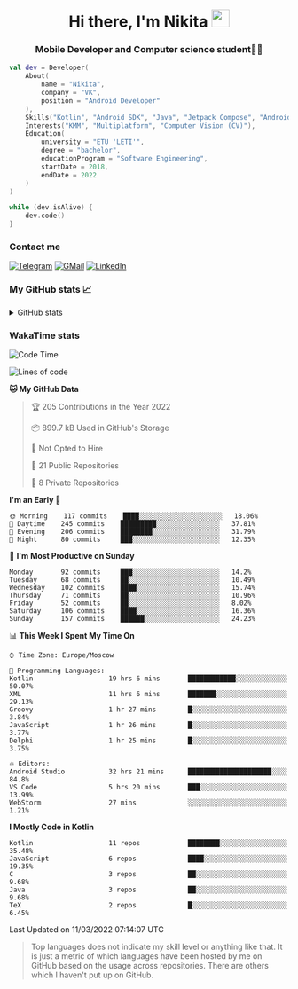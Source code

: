 <h1 align="center">
Hi there, I'm Nikita 
<img src="https://github.com/blackcater/blackcater/raw/main/images/Hi.gif" height="32"/>
</h1>
<h3 align="center">Mobile Developer and Computer science student👨‍💻</h3>

```kotlin
val dev = Developer(
    About(
        name = "Nikita",
        company = "VK",
        position = "Android Developer"
    ),
    Skills("Kotlin", "Android SDK", "Java", "Jetpack Compose", "Android Jetpack"),
    Interests("KMM", "Multiplatform", "Computer Vision (CV)"),
    Education(
        university = "ETU 'LETI'",
        degree = "bachelor",
        educationProgram = "Software Engineering",
        startDate = 2018,
        endDate = 2022
    )
)

while (dev.isAlive) {
    dev.code()
}
```

### Contact me

[![Telegram](https://img.shields.io/badge/Telegram-white?style=for-the-badge&logo=telegram&logoColor=29e9ea)](https://t.me/po4yka)
[![GMail](https://img.shields.io/badge/Gmail-white?style=for-the-badge&logo=gmail&logoColor=d14836)](mailto:pochaev.nik@gmail.com)
[![LinkedIn](https://img.shields.io/badge/linkedin%20-white.svg?&style=for-the-badge&logo=linkedin&logoColor=%230077B5)](https://www.linkedin.com/in/nikita-pochaev-415b5a1a1)

### My GitHub stats 📈

<details>
  <summary>GitHub stats</summary>
  <p align="center">
    <img src="https://github-readme-stats.vercel.app/api?username=po4yka&show_icons=true&theme=dark" />
  </p>
</details>

### WakaTime stats

<!--START_SECTION:waka-->
![Code Time](http://img.shields.io/badge/Code%20Time-2%2C338%20hrs%203%20mins-blue)

![Lines of code](https://img.shields.io/badge/From%20Hello%20World%20I%27ve%20Written-1%20Million%20lines%20of%20code-blue)

**🐱 My GitHub Data** 

> 🏆 205 Contributions in the Year 2022
 > 
> 📦 899.7 kB Used in GitHub's Storage 
 > 
> 🚫 Not Opted to Hire
 > 
> 📜 21 Public Repositories 
 > 
> 🔑 8 Private Repositories  
 > 
**I'm an Early 🐤** 

```text
🌞 Morning    117 commits    ████░░░░░░░░░░░░░░░░░░░░░   18.06% 
🌆 Daytime    245 commits    █████████░░░░░░░░░░░░░░░░   37.81% 
🌃 Evening    206 commits    ████████░░░░░░░░░░░░░░░░░   31.79% 
🌙 Night      80 commits     ███░░░░░░░░░░░░░░░░░░░░░░   12.35%

```
📅 **I'm Most Productive on Sunday** 

```text
Monday       92 commits     ███░░░░░░░░░░░░░░░░░░░░░░   14.2% 
Tuesday      68 commits     ██░░░░░░░░░░░░░░░░░░░░░░░   10.49% 
Wednesday    102 commits    ████░░░░░░░░░░░░░░░░░░░░░   15.74% 
Thursday     71 commits     ██░░░░░░░░░░░░░░░░░░░░░░░   10.96% 
Friday       52 commits     ██░░░░░░░░░░░░░░░░░░░░░░░   8.02% 
Saturday     106 commits    ████░░░░░░░░░░░░░░░░░░░░░   16.36% 
Sunday       157 commits    ██████░░░░░░░░░░░░░░░░░░░   24.23%

```


📊 **This Week I Spent My Time On** 

```text
⌚︎ Time Zone: Europe/Moscow

💬 Programming Languages: 
Kotlin                   19 hrs 6 mins       ████████████░░░░░░░░░░░░░   50.07% 
XML                      11 hrs 6 mins       ███████░░░░░░░░░░░░░░░░░░   29.13% 
Groovy                   1 hr 27 mins        █░░░░░░░░░░░░░░░░░░░░░░░░   3.84% 
JavaScript               1 hr 26 mins        █░░░░░░░░░░░░░░░░░░░░░░░░   3.77% 
Delphi                   1 hr 25 mins        █░░░░░░░░░░░░░░░░░░░░░░░░   3.75%

🔥 Editors: 
Android Studio           32 hrs 21 mins      █████████████████████░░░░   84.8% 
VS Code                  5 hrs 20 mins       ███░░░░░░░░░░░░░░░░░░░░░░   13.99% 
WebStorm                 27 mins             ░░░░░░░░░░░░░░░░░░░░░░░░░   1.21%

```

**I Mostly Code in Kotlin** 

```text
Kotlin                   11 repos            ████████░░░░░░░░░░░░░░░░░   35.48% 
JavaScript               6 repos             ████░░░░░░░░░░░░░░░░░░░░░   19.35% 
C                        3 repos             ██░░░░░░░░░░░░░░░░░░░░░░░   9.68% 
Java                     3 repos             ██░░░░░░░░░░░░░░░░░░░░░░░   9.68% 
TeX                      2 repos             █░░░░░░░░░░░░░░░░░░░░░░░░   6.45%

```



 Last Updated on 11/03/2022 07:14:07 UTC
<!--END_SECTION:waka-->

> Top languages does not indicate my skill level or anything like that. It is just a metric of which languages have been hosted by me on GitHub based on the usage across repositories. There are others which I haven't put up on GitHub.
